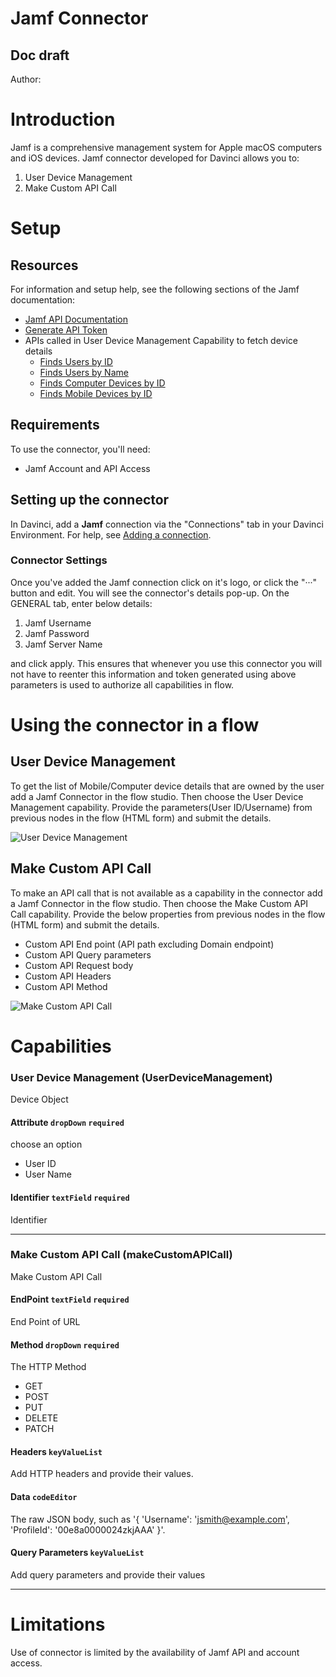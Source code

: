 # Jamf Connector

## Doc draft

Author:

# Introduction

Jamf is a comprehensive management system for Apple macOS computers and iOS devices. Jamf connector developed for Davinci allows you to:

1. User Device Management
2. Make Custom API Call

# Setup

## Resources

For information and setup help, see the following sections of the Jamf documentation:

- [Jamf API Documentation](https://developer.jamf.com/jamf-pro/reference/classic-api)
- [Generate API Token](https://developer.jamf.com/jamf-pro/reference/post_v1-auth-token)
- APIs called in User Device Management Capability to fetch device details
  - [Finds Users by ID](https://developer.jamf.com/jamf-pro/reference/findusersbyid)
  - [Finds Users by Name](https://developer.jamf.com/jamf-pro/reference/findusersbyname)
  - [Finds Computer Devices by ID](https://developer.jamf.com/jamf-pro/reference/findcomputersbyid)
  - [Finds Mobile Devices by ID](https://developer.jamf.com/jamf-pro/reference/findmobiledevicesbyid)

## Requirements

To use the connector, you'll need:

- Jamf Account and API Access

## Setting up the connector

In Davinci, add a **Jamf** connection via the "Connections" tab in your Davinci Environment. For help, see [Adding a connection](https://docs.google.com/document/d/1Sc9tD5tn9dl79qOWup0k3eKk5hrNVI8lZPAdm8loeiA/edit#).

### Connector Settings

Once you've added the Jamf connection click on it's logo, or click the "···" button and edit. You will see the connector's details pop-up. On the GENERAL tab, enter below details:

1. Jamf Username
2. Jamf Password
3. Jamf Server Name

and click apply. This ensures that whenever you use this connector you will not have to reenter this information and token generated using above parameters is used to authorize all capabilities in flow.

# Using the connector in a flow

## User Device Management

To get the list of Mobile/Computer device details that are owned by the user add a Jamf Connector in the flow studio. Then choose the User Device Management capability. Provide the parameters(User ID/Username) from previous nodes in the flow (HTML form) and submit the details.

![User Device Management](../assets/UserDeviceManagement.png)

## Make Custom API Call

To make an API call that is not available as a capability in the connector add a Jamf Connector in the flow studio. Then choose the Make Custom API Call capability. Provide the below properties from previous nodes in the flow (HTML form) and submit the details.

- Custom API End point (API path excluding Domain endpoint)
- Custom API Query parameters
- Custom API Request body
- Custom API Headers
- Custom API Method

![Make Custom API Call](../assets/MakeCustomAPICall.png)

# Capabilities

### User Device Management (UserDeviceManagement)


Device Object

#### Attribute `dropDown` `required`


choose an option


 - User ID
 - User Name

#### Identifier `textField` `required`


Identifier

---

### Make Custom API Call (makeCustomAPICall)


Make Custom API Call

#### EndPoint `textField` `required`


End Point of URL

#### Method `dropDown` `required`


The HTTP Method


 - GET
 - POST
 - PUT
 - DELETE
 - PATCH

#### Headers `keyValueList`


Add HTTP headers and provide their values.

#### Data `codeEditor`


The raw JSON body, such as '{ 'Username': 'jsmith@example.com', 'ProfileId': '00e8a0000024zkjAAA' }'.

#### Query Parameters `keyValueList`


Add query parameters and provide their values

---


# Limitations

Use of connector is limited by the availability of Jamf API and account access.
